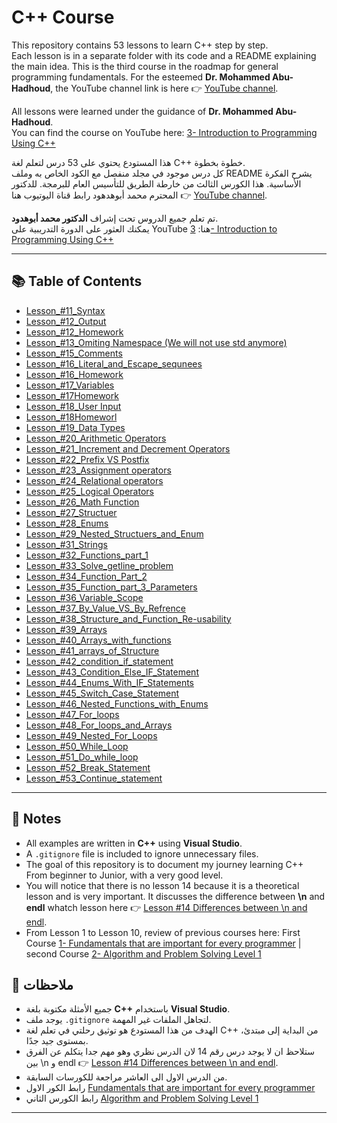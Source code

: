 # C++ Course

This repository contains 53 lessons to learn C++ step by step.  
Each lesson is in a separate folder with its code and a README explaining the main idea.
This is the third course in the roadmap for general programming fundamentals.
For the esteemed **Dr. Mohammed Abu-Hadhoud**, the YouTube channel link is here 👉 [YouTube channel](https://www.youtube.com/@ProgrammingAdvices).

All lessons were learned under the guidance of **Dr. Mohammed Abu-Hadhoud**.  
You can find the course on YouTube here: [3- Introduction to Programming Using C++](https://www.youtube.com/playlist?list=PL3X--QIIK-OFIRbOHbOXbcfSAvw198lUy)


هذا المستودع يحتوي على 53 درس لتعلم لغة C++ خطوة بخطوة.  
كل درس موجود في مجلد منفصل مع الكود الخاص به وملف README يشرح الفكرة الأساسية.
هذا الكورس الثالث من خارطة الطريق للتأسيس العام للبرمجة.
للدكتور المحترم محمد أبوهدهود رابط قناة اليوتيوب هنا 👉 [YouTube channel](https://www.youtube.com/@ProgrammingAdvices).

تم تعلم جميع الدروس تحت إشراف **الدكتور محمد أبوهدود**.  
يمكنك العثور على الدورة التدريبية على YouTube هنا: [3- Introduction to Programming Using C++](https://www.youtube.com/playlist?list=PL3X--QIIK-OFIRbOHbOXbcfSAvw198lUy)


---

## 📚 Table of Contents

- [Lesson_#11_Syntax](./Lesson_11_Syntax/README.md)
- [Lesson_#12_Output](./Lesson_12_Output/README.md)
- [Lesson_#12_Homework](./Lesson_12Homework/README.md)
- [Lesson_#13_Omiting Namespace (We will not use std anymore)](./Lesson_13_Omiting%20Namespace%20(We%20will%20not%20use%20std%20anymore)/README.md)
- [Lesson_#15_Comments](./Lesson_15_Comments/README.md)
- [Lesson_#16_Literal_and_Escape_sequnees](./Lesson_16_Literal%20and%20Escape%20sequnees/README.md)
- [Lesson_#16_Homework](./Lesson_16Homework/README.md)
- [Lesson_#17_Variables](./Lesson_17_Variables/README.md)
- [Lesson_#17Homework](./Lesson_17Homework/README.md)
- [Lesson_#18_User Input](./Lesson_18_User%20Input/README.md)
- [Lesson_#18Homeworl](./Lesson_18Homeworl/README.md)
- [Lesson_#19_Data Types](./Lesson_19_Data%20Types/README.md)
- [Lesson_#20_Arithmetic Operators](./Lesson_20_Arithmetic%20Operators/README.md)
- [Lesson_#21_Increment and Decrement Operators](./Lesson_21_Increment%20and%20Decrement%20Operators/README.md)
- [Lesson_#22_Prefix VS Postfix](./Lesson_22_Prefix%20VS%20Postfix/README.md)
- [Lesson_#23_Assignment operators](./Lesson_23_Assignment%20operators/README.md)
- [Lesson_#24_Relational operators](./Lesson_24_Relational%20operators/README.md)
- [Lesson_#25_Logical Operators](./Lesson_25_Logical%20Operators/README.md)
- [Lesson_#26_Math Function](./Lesson_26_Math%20Function/README.md)
- [Lesson_#27_Structuer](./Lesson_27_Structuer/README.md)
- [Lesson_#28_Enums](./Lesson_28_Enums/README.md)
- [Lesson_#29_Nested_Structuers_and_Enum](./Lesson_29_Nested_Structuers_and_Enum/README.md)
- [Lesson_#31_Strings](./Lesson_31_Strings/README.md)
- [Lesson_#32_Functions_part_1](./Lesson_32_Functions_part_1/README.md)
- [Lesson_#33_Solve_getline_problem](./Lesson_33_Solve_getline_problem/README.md)
- [Lesson_#34_Function_Part_2](./Lesson_34_Function_Part_2/README.md)
- [Lesson_#35_Function_part_3_Parameters](./Lesson_35_Function_part_3_Parameters/README.md)
- [Lesson_#36_Variable_Scope](./Lesson_36_Variable_Scope/README.md)
- [Lesson_#37_By_Value_VS_By_Refrence](./Lesson_37_By_Value_VS_By_Refrence/README.md)
- [Lesson_#38_Structure_and_Function_Re-usability](./Lesson_38_Structure_and_Function_Re-usability/README.md)
- [Lesson_#39_Arrays](./Lesson_39_Arrays/README.md)
- [Lesson_#40_Arrays_with_functions](./Lesson_40_Arrays_with_functions/README.md)
- [Lesson_#41_arrays_of_Structure](./Lesson_41_arrays_of_Structure/README.md)
- [Lesson_#42_condition_if_statement](./Lesson_42_condition_if_statement/README.md)
- [Lesson_#43_Condition_Else_IF_Statement](./Lesson_43_Condition_Else_IF_Statement/README.md)
- [Lesson_#44_Enums_With_IF_Statements](./Lesson_44_Enums_With_IF_Statements/README.md)
- [Lesson_#45_Switch_Case_Statement](./Lesson_45_Switch_Case_Statement/README.md)
- [Lesson_#46_Nested_Functions_with_Enums](./Lesson_46_Nested_Functions_with_Enums/README.md)
- [Lesson_#47_For_loops](./Lesson_47_For_loops/README.md)
- [Lesson_#48_For_loops_and_Arrays](./Lesson_48_For_loops_and_Arrays/README.md)
- [Lesson_#49_Nested_For_Loops](./Lesson_49_Nested_For_Loops/README.md)
- [Lesson_#50_While_Loop](./Lesson_50_%20While_Loop/README.md)
- [Lesson_#51_Do_while_loop](./Lesson_51_Do_while_loop/README.md)
- [Lesson_#52_Break_Statement](./Lesson_52_Break_Statement/README.md)
- [Lesson_#53_Continue_statement](./Lesson_53_Continue_statement/README.md)

---

## 🚀 Notes
- All examples are written in **C++** using **Visual Studio**.  
- A `.gitignore` file is included to ignore unnecessary files.  
- The goal of this repository is to document my journey learning C++ From beginner to Junior, with a     very good level.
- You will notice that there is no lesson 14 because it is a theoretical lesson and is very important. It discusses the difference between **\n** and **endl** whatch lesson here 👉 [Lesson #14 Differences between \n and endl](https://www.youtube.com/watch?v=_hLyxy_1Wb4&list=PL3X--QIIK-OFIRbOHbOXbcfSAvw198lUy&index=17&pp=iAQB).
- From Lesson 1 to Lesson 10, review of previous courses here: First Course [1- Fundamentals that are important for every programmer](https://www.youtube.com/watch?v=LWCBg5tb64I&list=PL3X--QIIK-OHgMV2yBz3GLfM5d_5BxOSj) | second Course [2- Algorithm and Problem Solving Level 1](https://www.youtube.com/watch?v=1w_YxCT1Maw&list=PL3X--QIIK-OEUIwbQU79V76RHelBUQKiz)

## 🚀 ملاحظات
- جميع الأمثلة مكتوبة بلغة **C++** باستخدام **Visual Studio**.  
- يوجد ملف `.gitignore` لتجاهل الملفات غير المهمة.  
- الهدف من هذا المستودع هو توثيق رحلتي في تعلم لغة C++ من البداية إلى مبتدئ، بمستوى جيد جدًا.
- ستلاحظ ان لا يوجد درس رقم 14 لان الدرس نظري وهو مهم جدا يتكلم عن الفرق بين \n و endl 👉 [Lesson #14 Differences between \n and endl](https://www.youtube.com/watch?v=_hLyxy_1Wb4&list=PL3X--QIIK-OFIRbOHbOXbcfSAvw198lUy&index=17&pp=iAQB).
- من الدرس الاول الى العاشر مراجعة للكورسات السابقة.
- رابط الكور الاول [Fundamentals that are important for every programmer](https://www.youtube.com/watch?v=LWCBg5tb64I&list=PL3X--QIIK-OHgMV2yBz3GLfM5d_5BxOSj)
- رابط الكورس الثاني [Algorithm and Problem Solving Level 1](https://www.youtube.com/watch?v=1w_YxCT1Maw&list=PL3X--QIIK-OEUIwbQU79V76RHelBUQKiz)

---